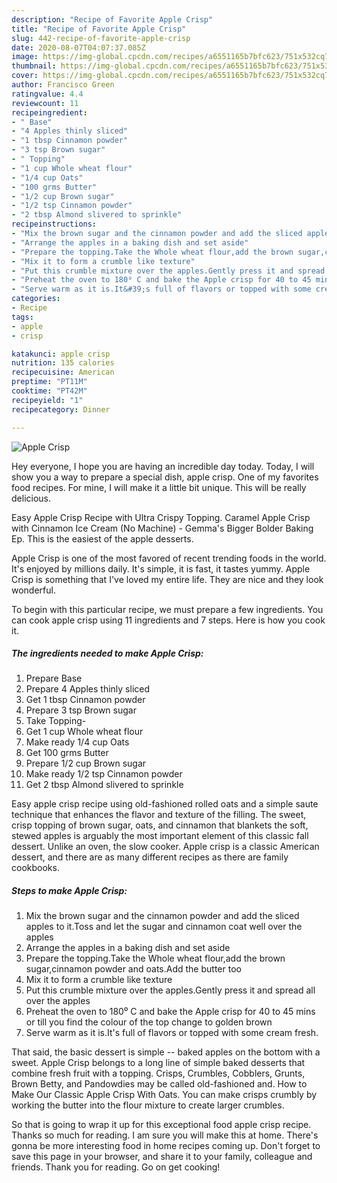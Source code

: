 ```yaml
---
description: "Recipe of Favorite Apple Crisp"
title: "Recipe of Favorite Apple Crisp"
slug: 442-recipe-of-favorite-apple-crisp
date: 2020-08-07T04:07:37.085Z
image: https://img-global.cpcdn.com/recipes/a6551165b7bfc623/751x532cq70/apple-crisp-recipe-main-photo.jpg
thumbnail: https://img-global.cpcdn.com/recipes/a6551165b7bfc623/751x532cq70/apple-crisp-recipe-main-photo.jpg
cover: https://img-global.cpcdn.com/recipes/a6551165b7bfc623/751x532cq70/apple-crisp-recipe-main-photo.jpg
author: Francisco Green
ratingvalue: 4.4
reviewcount: 11
recipeingredient:
- " Base"
- "4 Apples thinly sliced"
- "1 tbsp Cinnamon powder"
- "3 tsp Brown sugar"
- " Topping"
- "1 cup Whole wheat flour"
- "1/4 cup Oats"
- "100 grms Butter"
- "1/2 cup Brown sugar"
- "1/2 tsp Cinnamon powder"
- "2 tbsp Almond slivered to sprinkle"
recipeinstructions:
- "Mix the brown sugar and the cinnamon powder and add the sliced apples to it.Toss and let the sugar and cinnamon coat well over the apples"
- "Arrange the apples in a baking dish and set aside"
- "Prepare the topping.Take the Whole wheat flour,add the brown sugar,cinnamon powder and oats.Add the butter too"
- "Mix it to form a crumble like texture"
- "Put this crumble mixture over the apples.Gently press it and spread all over the apples"
- "Preheat the oven to 180⁰ C and bake the Apple crisp for 40 to 45 mins or till you find the colour of the top change to golden brown"
- "Serve warm as it is.It&#39;s full of flavors or topped with some cream fresh."
categories:
- Recipe
tags:
- apple
- crisp

katakunci: apple crisp 
nutrition: 135 calories
recipecuisine: American
preptime: "PT11M"
cooktime: "PT42M"
recipeyield: "1"
recipecategory: Dinner

---
```



![Apple Crisp](https://img-global.cpcdn.com/recipes/a6551165b7bfc623/751x532cq70/apple-crisp-recipe-main-photo.jpg)

Hey everyone, I hope you are having an incredible day today. Today, I will show you a way to prepare a special dish, apple crisp. One of my favorites food recipes. For mine, I will make it a little bit unique. This will be really delicious.

Easy Apple Crisp Recipe with Ultra Crispy Topping. Caramel Apple Crisp with Cinnamon Ice Cream (No Machine) - Gemma&#39;s Bigger Bolder Baking Ep. This is the easiest of the apple desserts.

Apple Crisp is one of the most favored of recent trending foods in the world. It's enjoyed by millions daily. It's simple, it is fast, it tastes yummy. Apple Crisp is something that I've loved my entire life. They are nice and they look wonderful.


To begin with this particular recipe, we must prepare a few ingredients. You can cook apple crisp using 11 ingredients and 7 steps. Here is how you cook it.

##### The ingredients needed to make Apple Crisp:

1. Prepare  Base
1. Prepare 4 Apples thinly sliced
1. Get 1 tbsp Cinnamon powder
1. Prepare 3 tsp Brown sugar
1. Take  Topping-
1. Get 1 cup Whole wheat flour
1. Make ready 1/4 cup Oats
1. Get 100 grms Butter
1. Prepare 1/2 cup Brown sugar
1. Make ready 1/2 tsp Cinnamon powder
1. Get 2 tbsp Almond slivered to sprinkle


Easy apple crisp recipe using old-fashioned rolled oats and a simple saute technique that enhances the flavor and texture of the filling. The sweet, crisp topping of brown sugar, oats, and cinnamon that blankets the soft, stewed apples is arguably the most important element of this classic fall dessert. Unlike an oven, the slow cooker. Apple crisp is a classic American dessert, and there are as many different recipes as there are family cookbooks. 

##### Steps to make Apple Crisp:

1. Mix the brown sugar and the cinnamon powder and add the sliced apples to it.Toss and let the sugar and cinnamon coat well over the apples
1. Arrange the apples in a baking dish and set aside
1. Prepare the topping.Take the Whole wheat flour,add the brown sugar,cinnamon powder and oats.Add the butter too
1. Mix it to form a crumble like texture
1. Put this crumble mixture over the apples.Gently press it and spread all over the apples
1. Preheat the oven to 180⁰ C and bake the Apple crisp for 40 to 45 mins or till you find the colour of the top change to golden brown
1. Serve warm as it is.It&#39;s full of flavors or topped with some cream fresh.


That said, the basic dessert is simple -- baked apples on the bottom with a sweet. Apple Crisp belongs to a long line of simple baked desserts that combine fresh fruit with a topping. Crisps, Crumbles, Cobblers, Grunts, Brown Betty, and Pandowdies may be called old-fashioned and. How to Make Our Classic Apple Crisp With Oats. You can make crisps crumbly by working the butter into the flour mixture to create larger crumbles. 

So that is going to wrap it up for this exceptional food apple crisp recipe. Thanks so much for reading. I am sure you will make this at home. There's gonna be more interesting food in home recipes coming up. Don't forget to save this page in your browser, and share it to your family, colleague and friends. Thank you for reading. Go on get cooking!
